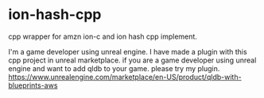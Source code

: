 # ion-hash-cpp
cpp wrapper for amzn ion-c and ion hash cpp implement.

I'm a game developer using unreal engine. I have made a plugin with this cpp project in unreal marketplace. if you are a game developer using unreal engine and want to add qldb to your game. please try my plugin.
https://www.unrealengine.com/marketplace/en-US/product/qldb-with-blueprints-aws
